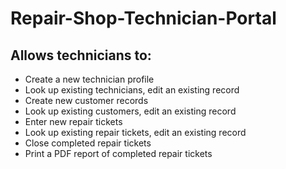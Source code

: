 # Repair-Shop-Technician-Portal

## Allows technicians to:
- Create a new technician profile
- Look up existing technicians, edit an existing record
- Create new customer records
- Look up existing customers, edit an existing record
- Enter new repair tickets
- Look up existing repair tickets, edit an existing record
- Close completed repair tickets
- Print a PDF report of completed repair tickets
